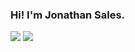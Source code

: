 ### Hi! I'm Jonathan Sales.

<!-- STATUS DO GITHUB
<div align="center">
  <a href="https://github.com/jonathansaless">
  <img height="180em" src="https://github-readme-stats.vercel.app/api?username=jonathansaless&show_icons=true&theme=dark&include_all_commits=true&count_private=true"/>
  <img height="180em" src="https://github-readme-stats.vercel.app/api/top-langs/?username=jonathansaless&layout=compact&langs_count=7&theme=dark"/>
</div>
-->  
  
<div> 
  <a href="https://www.instagram.com/jonathan.jcss/" target="_blank"><img src="https://img.shields.io/badge/-Instagram-%23E4405F?style=for-the-badge&logo=instagram&logoColor=white" target="_blank"></a>
  <a href="https://www.linkedin.com/in/jonathan-saless/" target="_blank"><img src="https://img.shields.io/badge/-LinkedIn-%230077B5?style=for-the-badge&logo=linkedin&logoColor=white" target="_blank"></a>
</div>

